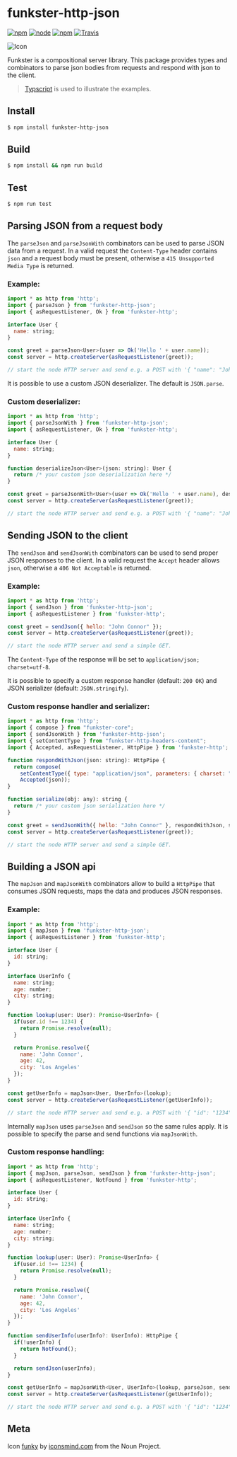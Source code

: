 # funkster-http-json

[![npm](https://img.shields.io/npm/v/funkster-http-json.svg?style=flat-square)](https://www.npmjs.com/package/funkster-http-json)
[![node](https://img.shields.io/node/v/funkster-http-json.svg?style=flat-square)](http://nodejs.org/download/)
[![npm](https://img.shields.io/npm/dt/funkster-http-json.svg?style=flat-square)](https://www.npmjs.com/package/funkster-http-json)
[![Travis](https://img.shields.io/travis/Bomret/funkster-http-json.svg?style=flat-square)](https://travis-ci.org/Bomret/funkster-http-json)

![Icon](./icon.png)

Funkster is a compositional server library. This package provides types and combinators to parse json bodies from requests and respond with json to the client.

> [Typscript](http://www.typescriptlang.org/) is used to illustrate the examples.

## Install
```bash
$ npm install funkster-http-json
```

## Build
```bash
$ npm install && npm run build
```

## Test
```bash
$ npm run test
```

## Parsing JSON from a request body
The `parseJson` and `parseJsonWith` combinators can be used to parse JSON data from a request.
In a valid request the `Content-Type` header contains `json` and a request body must be present, otherwise a `415 Unsupported Media Type` is returned.

### Example:
```javascript
import * as http from 'http';
import { parseJson } from 'funkster-http-json';
import { asRequestListener, Ok } from 'funkster-http';

interface User {
  name: string;
}

const greet = parseJson<User>(user => Ok('Hello ' + user.name));
const server = http.createServer(asRequestListener(greet));

// start the node HTTP server and send e.g. a POST with '{ "name": "John Connor" }'.
```

It is possible to use a custom JSON deserializer. The default is `JSON.parse`.

### Custom deserializer:
```javascript
import * as http from 'http';
import { parseJsonWith } from 'funkster-http-json';
import { asRequestListener, Ok } from 'funkster-http';

interface User {
  name: string;
}

function deserializeJson<User>(json: string): User {
  return /* your custom json deserialization here */
}

const greet = parseJsonWith<User>(user => Ok('Hello ' + user.name), deserializeJson);
const server = http.createServer(asRequestListener(greet));

// start the node HTTP server and send e.g. a POST with '{ "name": "John Connor" }'.
```

## Sending JSON to the client
The `sendJson` and `sendJsonWith` combinators can be used to send proper JSON responses to the client.
In a valid request the `Accept` header allows `json`, otherwise a `406 Not Acceptable` is returned.

### Example:
```javascript
import * as http from 'http';
import { sendJson } from 'funkster-http-json';
import { asRequestListener } from 'funkster-http';

const greet = sendJson({ hello: "John Connor" });
const server = http.createServer(asRequestListener(greet));

// start the node HTTP server and send a simple GET.
```

The `Content-Type` of the response will be set to `application/json; charset=utf-8`.

It is possible to specify a custom response handler (default: `200 OK`) and JSON serializer (default: `JSON.stringify`).

### Custom response handler and serializer:
```javascript
import * as http from 'http';
import { compose } from "funkster-core";
import { sendJsonWith } from 'funkster-http-json';
import { setContentType } from "funkster-http-headers-content";
import { Accepted, asRequestListener, HttpPipe } from 'funkster-http';

function respondWithJson(json: string): HttpPipe {
  return compose(
    setContentType({ type: "application/json", parameters: { charset: "ascii" } }),
    Accepted(json));
}

function serialize(obj: any): string {
  return /* your custom json serialization here */
}

const greet = sendJsonWith({ hello: "John Connor" }, respondWithJson, serialize);
const server = http.createServer(asRequestListener(greet));

// start the node HTTP server and send a simple GET.
```

## Building a JSON api
The `mapJson` and `mapJsonWith` combinators allow to build a `HttpPipe` that consumes JSON requests, maps the data and produces JSON responses.

### Example:
```javascript
import * as http from 'http';
import { mapJson } from 'funkster-http-json';
import { asRequestListener } from 'funkster-http';

interface User {
  id: string;
}

interface UserInfo {
  name: string;
  age: number;
  city: string;
}

function lookup(user: User): Promise<UserInfo> {
  if(user.id !== 1234) {
    return Promise.resolve(null);
  }

  return Promise.resolve({
    name: 'John Connor',
    age: 42,
    city: 'Los Angeles'
  });
}

const getUserInfo = mapJson<User, UserInfo>(lookup);
const server = http.createServer(asRequestListener(getUserInfo));

// start the node HTTP server and send e.g. a POST with '{ "id": "1234" }'.
```

Internally `mapJson` uses `parseJson` and `sendJson` so the same rules apply.
It is possible to specify the parse and send functions via `mapJsonWith`.

### Custom response handling:
```javascript
import * as http from 'http';
import { mapJson, parseJson, sendJson } from 'funkster-http-json';
import { asRequestListener, NotFound } from 'funkster-http';

interface User {
  id: string;
}

interface UserInfo {
  name: string;
  age: number;
  city: string;
}

function lookup(user: User): Promise<UserInfo> {
  if(user.id !== 1234) {
    return Promise.resolve(null);
  }

  return Promise.resolve({
    name: 'John Connor',
    age: 42,
    city: 'Los Angeles'
  });
}

function sendUserInfo(userInfo?: UserInfo): HttpPipe {
  if(!userInfo) {
    return NotFound();
  }

  return sendJson(userInfo);
} 

const getUserInfo = mapJsonWith<User, UserInfo>(lookup, parseJson, sendUserInfo);
const server = http.createServer(asRequestListener(getUserInfo));

// start the node HTTP server and send e.g. a POST with '{ "id": "1234" }'.
```

## Meta
Icon [funky](https://thenounproject.com/search/?q=funky&i=72105) by [iconsmind.com](https://thenounproject.com/imicons/) from the Noun Project.
